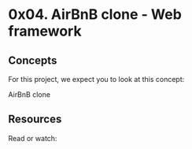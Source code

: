 # 0x04. AirBnB clone - Web framework

## Concepts
For this project, we expect you to look at this concept:

AirBnB clone
## Resources
Read or watch:
